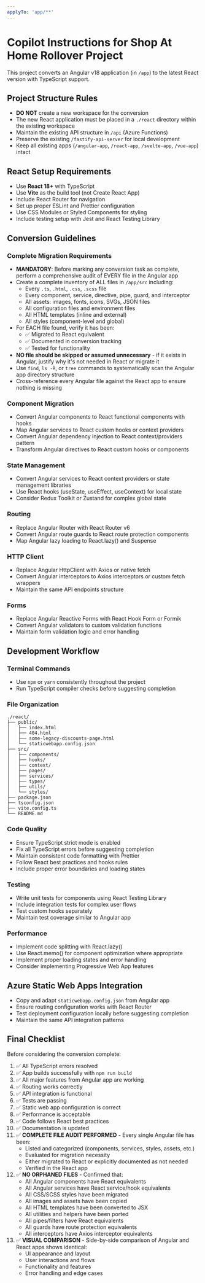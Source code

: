 ```yaml
---
applyTo: 'app/**'
---
```


# Copilot Instructions for Shop At Home Rollover Project

This project converts an Angular v18 application (in `/app`) to the latest React version with TypeScript support.

## Project Structure Rules

- **DO NOT** create a new workspace for the conversion
- The new React application must be placed in a `./react` directory within the existing workspace
- Maintain the existing API structure in `/api` (Azure Functions)
- Preserve the existing `/fastify-api-server` for local development
- Keep all existing apps (`/angular-app`, `/react-app`, `/svelte-app`, `/vue-app`) intact

## React Setup Requirements

- Use **React 18+** with TypeScript
- Use **Vite** as the build tool (not Create React App)
- Include React Router for navigation
- Set up proper ESLint and Prettier configuration
- Use CSS Modules or Styled Components for styling
- Include testing setup with Jest and React Testing Library

## Conversion Guidelines

### Complete Migration Requirements
- **MANDATORY**: Before marking any conversion task as complete, perform a comprehensive audit of EVERY file in the Angular app
- Create a complete inventory of ALL files in `/app/src` including:
  - Every `.ts`, `.html`, `.css`, `.scss` file
  - Every component, service, directive, pipe, guard, and interceptor
  - All assets: images, fonts, icons, SVGs, JSON files
  - All configuration files and environment files
  - All HTML templates (inline and external)
  - All styles (component-level and global)
- For EACH file found, verify it has been:
  - ✅ Migrated to React equivalent
  - ✅ Documented in conversion tracking
  - ✅ Tested for functionality
- **NO file should be skipped or assumed unnecessary** - if it exists in Angular, justify why it's not needed in React or migrate it
- Use `find`, `ls -R`, or `tree` commands to systematically scan the Angular app directory structure
- Cross-reference every Angular file against the React app to ensure nothing is missing

### Component Migration
- Convert Angular components to React functional components with hooks
- Map Angular services to React custom hooks or context providers
- Convert Angular dependency injection to React context/providers pattern
- Transform Angular directives to React custom hooks or components

### State Management
- Convert Angular services to React context providers or state management libraries
- Use React hooks (useState, useEffect, useContext) for local state
- Consider Redux Toolkit or Zustand for complex global state

### Routing
- Replace Angular Router with React Router v6
- Convert Angular route guards to React route protection components
- Map Angular lazy loading to React.lazy() and Suspense

### HTTP Client
- Replace Angular HttpClient with Axios or native fetch
- Convert Angular interceptors to Axios interceptors or custom fetch wrappers
- Maintain the same API endpoints structure

### Forms
- Replace Angular Reactive Forms with React Hook Form or Formik
- Convert Angular validators to custom validation functions
- Maintain form validation logic and error handling

## Development Workflow

### Terminal Commands
- Use `npm` or `yarn` consistently throughout the project
- Run TypeScript compiler checks before suggesting completion

### File Organization
```
./react/
├── public/
│   ├── index.html
│   ├── 404.html
│   ├── some-legacy-discounts-page.html
│   └── staticwebapp.config.json
├── src/
│   ├── components/
│   ├── hooks/
│   ├── context/
│   ├── pages/
│   ├── services/
│   ├── types/
│   ├── utils/
│   └── styles/
├── package.json
├── tsconfig.json
├── vite.config.ts
└── README.md
```

### Code Quality
- Ensure TypeScript strict mode is enabled
- Fix all TypeScript errors before suggesting completion
- Maintain consistent code formatting with Prettier
- Follow React best practices and hooks rules
- Include proper error boundaries and loading states

### Testing
- Write unit tests for components using React Testing Library
- Include integration tests for complex user flows
- Test custom hooks separately
- Maintain test coverage similar to Angular app

### Performance
- Implement code splitting with React.lazy()
- Use React.memo() for component optimization where appropriate
- Implement proper loading states and error handling
- Consider implementing Progressive Web App features

## Azure Static Web Apps Integration

- Copy and adapt `staticwebapp.config.json` from Angular app
- Ensure routing configuration works with React Router
- Test deployment configuration locally before suggesting completion
- Maintain the same API integration patterns

## Final Checklist

Before considering the conversion complete:
1. ✅ All TypeScript errors resolved
2. ✅ App builds successfully with `npm run build`
3. ✅ All major features from Angular app are working
4. ✅ Routing works correctly
5. ✅ API integration is functional
6. ✅ Tests are passing
7. ✅ Static web app configuration is correct
8. ✅ Performance is acceptable
9. ✅ Code follows React best practices
10. ✅ Documentation is updated
11. ✅ **COMPLETE FILE AUDIT PERFORMED** - Every single Angular file has been:
    - Listed and categorized (components, services, styles, assets, etc.)
    - Evaluated for migration necessity
    - Either migrated to React or explicitly documented as not needed
    - Verified in the React app
12. ✅ **NO ORPHANED FILES** - Confirmed that:
    - All Angular components have React equivalents
    - All Angular services have React service/hook equivalents
    - All CSS/SCSS styles have been migrated
    - All images and assets have been copied
    - All HTML templates have been converted to JSX
    - All utilities and helpers have been ported
    - All pipes/filters have React equivalents
    - All guards have route protection equivalents
    - All interceptors have Axios interceptor equivalents
13. ✅ **VISUAL COMPARISON** - Side-by-side comparison of Angular and React apps shows identical:
    - UI appearance and layout
    - User interactions and flows
    - Functionality and features
    - Error handling and edge cases
